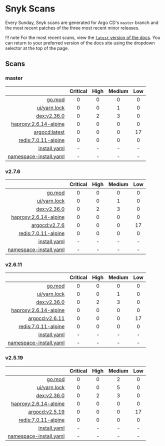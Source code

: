 # Snyk Scans

Every Sunday, Snyk scans are generated for Argo CD's `master` branch and the most recent patches of the three most
recent minor releases.

!!! note
    For the most recent scans, view the [`latest` version of the docs](https://argo-cd.readthedocs.io/en/latest/snyk/).
    You can return to your preferred version of the docs site using the dropdown selector at the top of the page.

## Scans

### master

|    | Critical | High | Medium | Low |
|---:|:--------:|:----:|:------:|:---:|
| [go.mod](master/argocd-test.html) | 0 | 0 | 0 | 0 |
| [ui/yarn.lock](master/argocd-test.html) | 0 | 0 | 1 | 0 |
| [dex:v2.36.0](master/ghcr.io_dexidp_dex_v2.36.0.html) | 0 | 2 | 3 | 0 |
| [haproxy:2.6.14-alpine](master/haproxy_2.6.14-alpine.html) | 0 | 0 | 0 | 0 |
| [argocd:latest](master/quay.io_argoproj_argocd_latest.html) | 0 | 0 | 0 | 17 |
| [redis:7.0.11-alpine](master/redis_7.0.11-alpine.html) | 0 | 0 | 0 | 0 |
| [install.yaml](master/argocd-iac-install.html) | - | - | - | - |
| [namespace-install.yaml](master/argocd-iac-namespace-install.html) | - | - | - | - |

### v2.7.6

|    | Critical | High | Medium | Low |
|---:|:--------:|:----:|:------:|:---:|
| [go.mod](v2.7.6/argocd-test.html) | 0 | 0 | 0 | 0 |
| [ui/yarn.lock](v2.7.6/argocd-test.html) | 0 | 0 | 1 | 0 |
| [dex:v2.36.0](v2.7.6/ghcr.io_dexidp_dex_v2.36.0.html) | 0 | 2 | 3 | 0 |
| [haproxy:2.6.14-alpine](v2.7.6/haproxy_2.6.14-alpine.html) | 0 | 0 | 0 | 0 |
| [argocd:v2.7.6](v2.7.6/quay.io_argoproj_argocd_v2.7.6.html) | 0 | 0 | 0 | 17 |
| [redis:7.0.11-alpine](v2.7.6/redis_7.0.11-alpine.html) | 0 | 0 | 0 | 0 |
| [install.yaml](v2.7.6/argocd-iac-install.html) | - | - | - | - |
| [namespace-install.yaml](v2.7.6/argocd-iac-namespace-install.html) | - | - | - | - |

### v2.6.11

|    | Critical | High | Medium | Low |
|---:|:--------:|:----:|:------:|:---:|
| [go.mod](v2.6.11/argocd-test.html) | 0 | 0 | 0 | 0 |
| [ui/yarn.lock](v2.6.11/argocd-test.html) | 0 | 0 | 1 | 0 |
| [dex:v2.36.0](v2.6.11/ghcr.io_dexidp_dex_v2.36.0.html) | 0 | 2 | 3 | 0 |
| [haproxy:2.6.14-alpine](v2.6.11/haproxy_2.6.14-alpine.html) | 0 | 0 | 0 | 0 |
| [argocd:v2.6.11](v2.6.11/quay.io_argoproj_argocd_v2.6.11.html) | 0 | 0 | 0 | 17 |
| [redis:7.0.11-alpine](v2.6.11/redis_7.0.11-alpine.html) | 0 | 0 | 0 | 0 |
| [install.yaml](v2.6.11/argocd-iac-install.html) | - | - | - | - |
| [namespace-install.yaml](v2.6.11/argocd-iac-namespace-install.html) | - | - | - | - |

### v2.5.19

|    | Critical | High | Medium | Low |
|---:|:--------:|:----:|:------:|:---:|
| [go.mod](v2.5.19/argocd-test.html) | 0 | 0 | 2 | 0 |
| [ui/yarn.lock](v2.5.19/argocd-test.html) | 0 | 0 | 5 | 0 |
| [dex:v2.36.0](v2.5.19/ghcr.io_dexidp_dex_v2.36.0.html) | 0 | 2 | 3 | 0 |
| [haproxy:2.6.14-alpine](v2.5.19/haproxy_2.6.14-alpine.html) | 0 | 0 | 0 | 0 |
| [argocd:v2.5.19](v2.5.19/quay.io_argoproj_argocd_v2.5.19.html) | 0 | 0 | 0 | 17 |
| [redis:7.0.11-alpine](v2.5.19/redis_7.0.11-alpine.html) | 0 | 0 | 0 | 0 |
| [install.yaml](v2.5.19/argocd-iac-install.html) | - | - | - | - |
| [namespace-install.yaml](v2.5.19/argocd-iac-namespace-install.html) | - | - | - | - |
